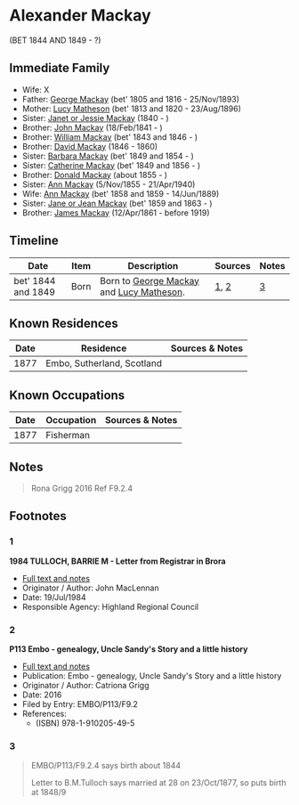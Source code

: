 ﻿---
layout: person
subject_key: i2381836
permalink: /people/i2381836
---

# Alexander Mackay
(BET 1844 AND 1849 - ?)

## Immediate Family

* Wife: X
* Father: [George Mackay](./@33764614@-george-mackay-b1805~1816-d1893-11-25.md) (bet' 1805 and 1816 - 25/Nov/1893)
* Mother: [Lucy Matheson](./@67811996@-lucy-matheson-b1813~1820-d1896-8-23.md) (bet' 1813 and 1820 - 23/Aug/1896)
* Sister: [Janet or Jessie Mackay](./@42213240@-janet-or-jessie-mackay-b1840-d.md) (1840 - )
* Brother: [John Mackay](./@58430005@-john-mackay-b1841-2-18-d.md) (18/Feb/1841 - )
* Brother: [William Mackay](./@99871003@-william-mackay-b1843~1846-d.md) (bet' 1843 and 1846 - )
* Brother: [David Mackay](./@46263680@-david-mackay-b1846-d1860.md) (1846 - 1860)
* Sister: [Barbara Mackay](./@52409786@-barbara-mackay-b1849~1854-d.md) (bet' 1849 and 1854 - )
* Sister: [Catherine Mackay](./@26872816@-catherine-mackay-b1849~1856-d.md) (bet' 1849 and 1856 - )
* Brother: [Donald Mackay](./@32633938@-donald-mackay-b1855-d.md) (about 1855 - )
* Sister: [Ann Mackay](./@74868546@-ann-mackay-b1855-11-5-d1940-4-21.md) (5/Nov/1855 - 21/Apr/1940)
* Wife: [Ann Mackay](./@85130771@-ann-mackay-b1858~1859-d1889-6-14.md) (bet' 1858 and 1859 - 14/Jun/1889)
* Sister: [Jane or Jean Mackay](./@4172390@-jane-or-jean-mackay-b1859~1863-d.md) (bet' 1859 and 1863 - )
* Brother: [James Mackay](./@60572122@-james-mackay-b1861-4-12-d1919.md) (12/Apr/1861 - before 1919)

## Timeline

Date | Item | Description | Sources | Notes
---|---|---|---|---
bet' 1844 and 1849 | Born | Born to [George Mackay](./@33764614@-george-mackay-b1805~1816-d1893-11-25.md) and [Lucy Matheson](./@67811996@-lucy-matheson-b1813~1820-d1896-8-23.md). | [1](#1), [2](#2) | [3](#3)

## Known Residences

Date | Residence | Sources & Notes
---|---|---
1877 | Embo, Sutherland, Scotland | 

## Known Occupations

Date | Occupation | Sources & Notes
---|---|---
1877 | Fisherman | 

## Notes

> Rona Grigg 2016 Ref F9.2.4
>


## Footnotes

### 1

**1984 TULLOCH, BARRIE M - Letter from Registrar in Brora**

* [Full text and notes](../sources/@94133243@-1984-tulloch,-barrie-m-letter-from-registrar-in-brora.md)
* Originator / Author: John MacLennan
* Date: 19/Jul/1984
* Responsible Agency: Highland Regional Council

### 2

**P113 Embo - genealogy, Uncle Sandy's Story and a little history**

* [Full text and notes](../sources/@17489530@-p113-embo-genealogy,-uncle-sandy's-story-and-a-little-history.md)
* Publication: Embo - genealogy, Uncle Sandy's Story and a little history
* Originator / Author: Catriona Grigg
* Date: 2016
* Filed by Entry: EMBO/P113/F9.2
* References: 
  * (ISBN) 978-1-910205-49-5

### 3

> EMBO/P113/F9.2.4 says birth about 1844
>
> Letter to B.M.Tulloch says married at 28 on 23/Oct/1877, so puts birth at 1848/9
>


